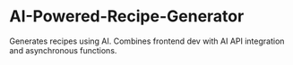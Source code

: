 # AI-Powered-Recipe-Generator
Generates recipes using AI. Combines frontend dev with AI API integration and asynchronous functions.
